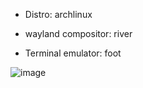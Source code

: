 * Distro: archlinux

* wayland compositor: river

* Terminal emulator: foot

![image](https://github.com/user-attachments/assets/122d06fa-baf1-4952-b25d-d85fdabe1637)
